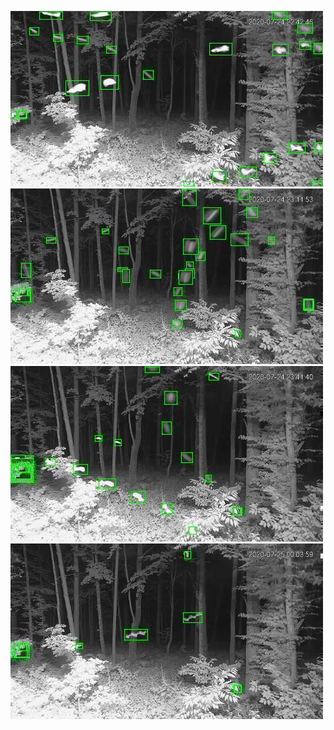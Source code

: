 ![20200724-223807-230812](in/20200724/20200724-223807-230812_0_.jpg)
![20200724-230817-233822](in/20200724/20200724-230817-233822_0_.jpg)
![20200724-233827-000002](in/20200724/20200724-233827-000002_0_.jpg)
![20200725-000007-003012](in/20200725/20200725-000007-003012_0_.jpg)
